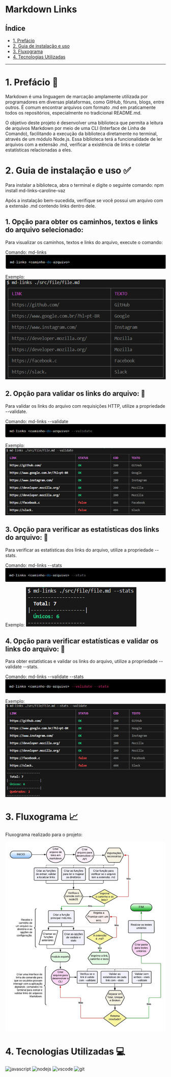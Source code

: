 # Markdown Links

## Índice

* [1. Prefácio](#1-prefácio)
* [2. Guia de instalação e uso](#2-Guia-de-instalação-e-uso)
* [3. Fluxograma](#3-Fluxograma)
* [4. Tecnologias Utilizadas](#4-Tecnologias-Utilizadas)

***

# 1. Prefácio 👾
Markdown é uma linguagem de marcação amplamente utilizada por programadores em diversas plataformas, como GitHub, fóruns, blogs, entre outros. É comum encontrar arquivos com formato .md em praticamente todos os repositórios, especialmente no tradicional README.md.

O objetivo deste projeto é desenvolver uma biblioteca que permita a leitura de arquivos Markdown por meio de uma CLI (Interface de Linha de Comando), facilitando a execução da biblioteca diretamente no terminal, através de um módulo Node.js. Essa biblioteca terá a funcionalidade de ler arquivos com a extensão .md, verificar a existência de links e coletar estatísticas relacionadas a eles.

# 2. Guia de instalação e uso ✅

Para instalar a biblioteca, abra o terminal e digite o seguinte comando: npm install md-links-caroline-vaz

Após a instalação bem-sucedida, verifique se você possui um arquivo com a extensão .md contendo links dentro dele.

## 1. Opção para obter os caminhos, textos e links do arquivo selecionado:

Para visualizar os caminhos, textos e links do arquivo, execute o comando:

Comando:
md-links <caminho-do-arquivo>
![](img/caminhodoarquivo.png)

Exemplo:
![](img/md-links(pathfile).png)

## 2. Opção para validar os links do arquivo: 📂

Para validar os links do arquivo com requisições HTTP, utilize a propriedade --validate.

Comando:
md-links <caminho-do-arquivo> --validate
![](img/--validate.png)

Exemplo:
![](img/md-links(pathfile--validate).png)

## 3. Opção para verificar as estatísticas dos links do arquivo: 📂

Para verificar as estatísticas dos links do arquivo, utilize a propriedade --stats.

Comando:
md-links <caminho-do-arquivo> --stats
![](img/--stats.png)

Exemplo:
![](img/md-links(pathfile--stats).png)

## 4. Opção para verificar estatísticas e validar os links do arquivo: 📂

Para obter estatísticas e validar os links do arquivo, utilize a propriedade --validate --stats.

Comando:
md-links <caminho-do-arquivo> --validate --stats
![](img/--validate--stats.png)

Exemplo:
![](img/md-links(--stats--validate).png)

# 3. Fluxograma 📈

Fluxograma realizado para o projeto:

![](img/fluxograma.jpeg)

# 4. Tecnologias Utilizadas 💻

<div style="display: inline-block;">
<img src="https://cdn.jsdelivr.net/gh/devicons/devicon/icons/javascript/javascript-original.svg" alt="javascript" width="55"/>
<img src="https://cdn.jsdelivr.net/gh/devicons/devicon/icons/nodejs/nodejs-original.svg" alt="nodejs" width="55"/>
<img src="https://cdn.jsdelivr.net/gh/devicons/devicon/icons/vscode/vscode-original.svg" alt="vscode" width="55"/>
<img src="https://cdn.jsdelivr.net/gh/devicons/devicon/icons/git/git-original.svg" alt="git" width="55"/>
</div>